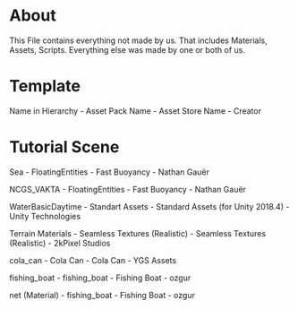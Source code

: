 # About
This File contains everything not made by us. That includes Materials, Assets, Scripts.
Everything else was made by one or both of us.

# Template
Name in Hierarchy - Asset Pack Name - Asset Store Name - Creator

# Tutorial Scene
Sea - FloatingEntities - Fast Buoyancy - Nathan Gauër

NCGS_VAKTA - FloatingEntities - Fast Buoyancy - Nathan Gauër

WaterBasicDaytime - Standart Assets - Standard Assets (for Unity 2018.4) - Unity Technologies

Terrain Materials - Seamless Textures (Realistic) - Seamless Textures (Realistic) - 2kPixel Studios

cola_can - Cola Can - Cola Can - YGS Assets

fishing_boat - fishing_boat - Fishing Boat - ozgur

net (Material) - fishing_boat - Fishing Boat - ozgur
